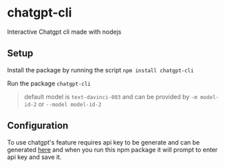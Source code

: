 # chatgpt-cli
Interactive Chatgpt cli made with nodejs

## Setup

Install the package by running the script `npm install chatgpt-cli`

Run the package `chatgpt-cli`
> default model is `text-davinci-003` and can be provided by `-m model-id-2` or `--model model-id-2`

## Configuration

To use chatgpt's feature requires api key to be generate and can be generated [here](https://beta.openai.com/account/api-keys) and when you run this npm package it will prompt to enter api key and save it.